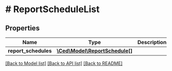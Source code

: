 # # ReportScheduleList

## Properties

Name | Type | Description | Notes
------------ | ------------- | ------------- | -------------
**report_schedules** | [**\Ced\Model\ReportSchedule[]**](ReportSchedule.md) |  |

[[Back to Model list]](../../README.md#models) [[Back to API list]](../../README.md#endpoints) [[Back to README]](../../README.md)
